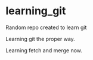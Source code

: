 # learning_git

Random repo created to learn git

Learning git the proper way.

Learning fetch and merge now.
